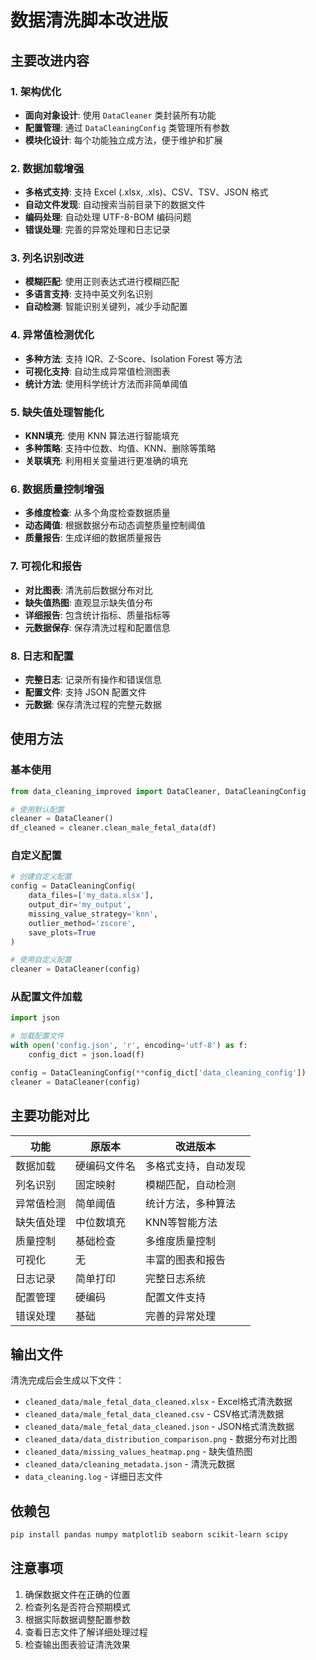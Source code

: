 # 数据清洗脚本改进版

## 主要改进内容

### 1. 架构优化
- **面向对象设计**: 使用 `DataCleaner` 类封装所有功能
- **配置管理**: 通过 `DataCleaningConfig` 类管理所有参数
- **模块化设计**: 每个功能独立成方法，便于维护和扩展

### 2. 数据加载增强
- **多格式支持**: 支持 Excel (.xlsx, .xls)、CSV、TSV、JSON 格式
- **自动文件发现**: 自动搜索当前目录下的数据文件
- **编码处理**: 自动处理 UTF-8-BOM 编码问题
- **错误处理**: 完善的异常处理和日志记录

### 3. 列名识别改进
- **模糊匹配**: 使用正则表达式进行模糊匹配
- **多语言支持**: 支持中英文列名识别
- **自动检测**: 智能识别关键列，减少手动配置

### 4. 异常值检测优化
- **多种方法**: 支持 IQR、Z-Score、Isolation Forest 等方法
- **可视化支持**: 自动生成异常值检测图表
- **统计方法**: 使用科学统计方法而非简单阈值

### 5. 缺失值处理智能化
- **KNN填充**: 使用 KNN 算法进行智能填充
- **多种策略**: 支持中位数、均值、KNN、删除等策略
- **关联填充**: 利用相关变量进行更准确的填充

### 6. 数据质量控制增强
- **多维度检查**: 从多个角度检查数据质量
- **动态阈值**: 根据数据分布动态调整质量控制阈值
- **质量报告**: 生成详细的数据质量报告

### 7. 可视化和报告
- **对比图表**: 清洗前后数据分布对比
- **缺失值热图**: 直观显示缺失值分布
- **详细报告**: 包含统计指标、质量指标等
- **元数据保存**: 保存清洗过程和配置信息

### 8. 日志和配置
- **完整日志**: 记录所有操作和错误信息
- **配置文件**: 支持 JSON 配置文件
- **元数据**: 保存清洗过程的完整元数据

## 使用方法

### 基本使用
```python
from data_cleaning_improved import DataCleaner, DataCleaningConfig

# 使用默认配置
cleaner = DataCleaner()
df_cleaned = cleaner.clean_male_fetal_data(df)
```

### 自定义配置
```python
# 创建自定义配置
config = DataCleaningConfig(
    data_files=['my_data.xlsx'],
    output_dir='my_output',
    missing_value_strategy='knn',
    outlier_method='zscore',
    save_plots=True
)

# 使用自定义配置
cleaner = DataCleaner(config)
```

### 从配置文件加载
```python
import json

# 加载配置文件
with open('config.json', 'r', encoding='utf-8') as f:
    config_dict = json.load(f)

config = DataCleaningConfig(**config_dict['data_cleaning_config'])
cleaner = DataCleaner(config)
```

## 主要功能对比

| 功能 | 原版本 | 改进版本 |
|------|--------|----------|
| 数据加载 | 硬编码文件名 | 多格式支持，自动发现 |
| 列名识别 | 固定映射 | 模糊匹配，自动检测 |
| 异常值检测 | 简单阈值 | 统计方法，多种算法 |
| 缺失值处理 | 中位数填充 | KNN等智能方法 |
| 质量控制 | 基础检查 | 多维度质量控制 |
| 可视化 | 无 | 丰富的图表和报告 |
| 日志记录 | 简单打印 | 完整日志系统 |
| 配置管理 | 硬编码 | 配置文件支持 |
| 错误处理 | 基础 | 完善的异常处理 |

## 输出文件

清洗完成后会生成以下文件：
- `cleaned_data/male_fetal_data_cleaned.xlsx` - Excel格式清洗数据
- `cleaned_data/male_fetal_data_cleaned.csv` - CSV格式清洗数据
- `cleaned_data/male_fetal_data_cleaned.json` - JSON格式清洗数据
- `cleaned_data/data_distribution_comparison.png` - 数据分布对比图
- `cleaned_data/missing_values_heatmap.png` - 缺失值热图
- `cleaned_data/cleaning_metadata.json` - 清洗元数据
- `data_cleaning.log` - 详细日志文件

## 依赖包

```bash
pip install pandas numpy matplotlib seaborn scikit-learn scipy
```

## 注意事项

1. 确保数据文件在正确的位置
2. 检查列名是否符合预期模式
3. 根据实际数据调整配置参数
4. 查看日志文件了解详细处理过程
5. 检查输出图表验证清洗效果
